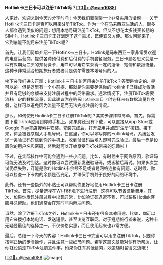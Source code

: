 **Hotlink卡三日卡可以注册TikTok吗？[[TG💪+ @esim1088](https://t.me/s/esim1088)]**

大家好，欢迎来到今天的分享时间！今天我们要聊聊一个非常实用的话题——关于Hotlink卡三日卡是否可以用来注册TikTok。作为一个在马来西亚生活的人，很多人都会遇到类似的问题：想用本地号码注册TikTok，但又不想花太多钱买长期的SIM卡。Hotlink卡三日卡正好满足了这个需求，既便宜又方便。那么问题来了，它到底能不能用来注册TikTok呢？

首先，让我们简单介绍一下Hotlink卡三日卡。Hotlink是马来西亚一家非常受欢迎的电信运营商，提供各种预付费和后付费的手机套餐服务。三日卡顾名思义就是一种有效期为三天的预付费卡，用户可以用它来获得一定的通话、短信和数据流量。这种卡非常适合短期旅行者或者只是偶尔需要本地号码的人。

接下来我们进入正题：Hotlink卡三日卡能否用来注册TikTok？答案是肯定的，是可以的。但是这里有一个小前提，那就是你需要确保你的Hotlink卡已经成功激活并且有足够的余额来支持注册过程中的网络需求。通常情况下，注册TikTok需要消耗一定的数据流量，因此建议你在购买Hotlink三日卡时选择带有数据流量的套餐，这样可以避免因为流量不足而无法完成注册的情况。

那么，如何使用Hotlink卡三日卡注册TikTok呢？其实步骤非常简单。首先，你需要下载TikTok应用到你的手机上。如果你还没有下载，可以直接从App Store或Google Play商店搜索并安装。安装完成后，打开应用并点击“注册”按钮。接下来，你会被要求输入手机号码。在这里，你可以填写你的Hotlink号码。系统会发送一条验证码短信到你的手机上，收到验证码后填入即可完成验证。最后一步是设置你的用户名和密码，然后就可以开始享受TikTok带来的乐趣啦！

不过，在实际操作中可能会遇到一些小问题。比如，有时候由于网络原因，验证码可能无法及时到达。这时你可以尝试重新发送验证码，或者稍后再试。如果多次尝试仍然失败，可能是你的Hotlink卡余额不足或者是网络连接有问题。这时候，你可以检查一下卡内的余额是否充足，并确保手机处于良好的网络环境中。

此外，还有一些额外的小贴士可以帮助你更好地使用Hotlink卡三日卡注册TikTok。首先，尽量选择在Wi-Fi环境下进行注册，这样可以节省流量费用。其次，如果你发现注册过程中出现异常，比如验证码迟迟不到，可以联系Hotlink客服寻求帮助。他们通常会在短时间内解决问题。

当然，除了注册TikTok之外，Hotlink卡三日卡还有很多其他用途。比如，你可以用它来拨打本地电话、发送短信，甚至浏览互联网。对于短期旅行者来说，这种卡无疑是最佳的选择之一。不仅价格实惠，而且使用起来也非常方便。

最后，总结一下今天的内容：Hotlink卡三日卡完全可以用来注册TikTok，只要你按照正确的步骤操作，并且注意一些细节问题。希望这篇文章能对你有所帮助，让你轻松搞定TikTok注册这件事。如果你还有其他疑问，欢迎随时留言交流哦！

[[TG💪+ @esim1088](https://t.me/s/esim1088) ![Image](https://i.postimg.cc/4NQfJmqS/Snipaste-2025-05-13-00-14-12.png)]
